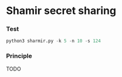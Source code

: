 # Shamir secret sharing
### Test
```python
python3 sharmir.py -k 5 -n 10 -s 124
```
### Principle
TODO